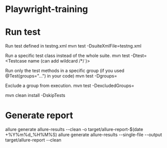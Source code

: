 # Playwright-training

# Run test
Run test defined in testng.xml
mvn test -DsuiteXmlFile=testng.xml

Run a specific test class instead of the whole suite.
mvn test -Dtest=<Testcase name (can add wildcard /*/ )>

Run only the test methods in a specific group (if you used @Test(groups="...") in your code)
mvn test -Dgroups=<Group name>

Exclude a group from execution.
mvn test -DexcludedGroups=<Group name>

mvn clean install -DskipTests

# Generate report
allure generate allure-results --clean -o target/allure-report-$(date +%Y%m%d_%H%M%S)
allure generate allure-results --single-file --output target/allure-report --clean